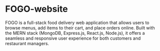 # FOGO-website
FOGO is a full-stack food delivery web application that allows users to browse menus, add items to their cart, and place orders online. Built with the MERN stack (MongoDB, Express.js, React.js, Node.js), it offers a seamless and responsive user experience for both customers and restaurant managers.
